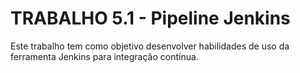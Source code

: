 # TRABALHO 5.1 - Pipeline Jenkins

Este trabalho tem como objetivo desenvolver habilidades de uso da ferramenta Jenkins
para integração contínua.
